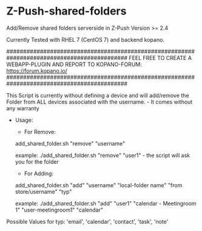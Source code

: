 # Z-Push-shared-folders
Add/Remove shared folders serverside in Z-Push Version >= 2.4 

Currently Tested with RHEL 7 (CentOS 7) and backend kopano.

############################################################################################
FEEL FREE TO CREATE A WEBAPP-PLUGIN AND REPORT TO KOPANO-FORUM: https://forum.kopano.io/
############################################################################################

This Script is currently without defining a device and will add/remove the Folder from ALL devices associated with the username. - It comes without any warranty

 - Usage:

    -  For Remove:

    add_shared_folder.sh "remove" "username" 

    example:   ./add_shared_folder.sh "remove" "user1"   -   the script will ask you for the folder


      -  For Adding:

    add_shared_folder.sh "add"  "username" "local-folder name" "from store/username" "typ"

    example:   ./add_shared_folder.sh "add" "user1" "calendar - Meetingroom 1" "user-meetingroom1" "calendar"

Possible Values for typ:
'email', 'calendar', 'contact', 'task', 'note'
